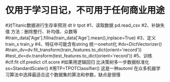 # 仅用于学习日记，不可用于任何商业用途
#对Titanic数据进行生存率预测  dt lr  tpot
#1、读取数据 pd.read_csv
#2、补缺失值  方法：删除整行、补均值、众数等
#train_data['Age'].fillna(train_data['Age'].mean(),inplace=True)
#3、定义train_x train_y
#4、特征中可能含有string 统一onehot化
#dv=DictVectorizer()
#train_dv=dv.fit_transform(train_features.to_dict(orient='record'))
#test_dv=dv.transform(test_features.to_dict(orient='record'))
#5、训练
#clf.fit  clf.predict  clf.score
#如果用逻辑回归 比决策树多一步数据标准化 ss=StandardScaler()
#用TP=TPOTClassifier()  这是一种automl 在众多机器学习算法中选择最适合这个数据集的算法和参数，缺点是很慢
